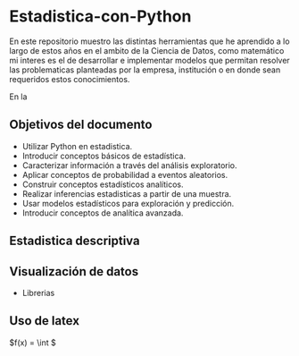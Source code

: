 # Estadistica-con-Python
En este repositorio muestro las distintas herramientas que he aprendido a lo largo de estos años en el ambito de la Ciencia de Datos, 
como matemático mi interes es el de desarrollar e implementar modelos que permitan resolver las problematicas planteadas por la empresa,
institución o en donde sean requeridos estos conocimientos.

En la 
## Objetivos del documento

- Utilizar Python en estadistica.
- Introducir conceptos básicos de estadística.
- Caracterizar información a través del análisis exploratorio.
- Aplicar conceptos de probabilidad a eventos aleatorios.
- Construir conceptos estadísticos analíticos.
- Realizar inferencias estadisticas a partir de una muestra.
- Usar modelos estadísticos para exploración y predicción.
- Introducir conceptos de analítica avanzada.

## Estadistica descriptiva 

## Visualización de datos

- Librerias

## Uso de latex

$f(x) = \int $
